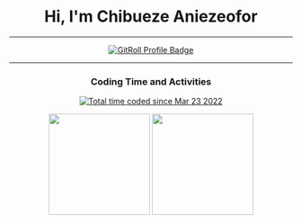 <div align="center">

# Hi, I'm Chibueze Aniezeofor

<hr>

<a href="https://gitroll.io/profile/uGeXJAZTu8nfw12opD99AJtGKmkC3" target="_blank"><img src="https://gitroll.io/api/badges/profiles/v1/uGeXJAZTu8nfw12opD99AJtGKmkC3" alt="GitRoll Profile Badge"/></a>
<hr>

### Coding Time and Activities 
<a href="https://wakatime.com/@3ab5e86a-11c8-4d0f-8e6f-f5fe5ef0fa4c"><img src="https://wakatime.com/badge/user/3ab5e86a-11c8-4d0f-8e6f-f5fe5ef0fa4c.svg" alt="Total time coded since Mar 23 2022" /></a>

</div>

<div align="center">
  <img height="180em" src="https://github-readme-stats.vercel.app/api/top-langs/?username=codad5&layout=compact&hide=css,html&langs_count=8" />
  <img height="180em" src="https://github-readme-stats.vercel.app/api/wakatime?username=codad5&layout=compact&hide=css,HTML,other&langs_count=8" />
</div>


